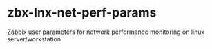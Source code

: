 # zbx-lnx-net-perf-params
Zabbix user parameters for network performance monitoring on linux server/workstation
